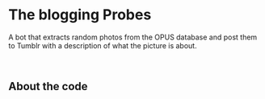 The blogging Probes
==============
A bot that extracts random photos from the OPUS database and post them to Tumblr with a description of what the picture is about.

&nbsp;  

About the code
---
